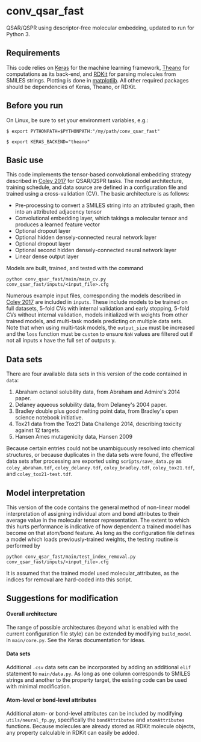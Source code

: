 # conv_qsar_fast
QSAR/QSPR using descriptor-free molecular embedding, updated to run for Python 3.


## Requirements
This code relies on [Keras](http://keras.io/) for the machine learning framework, [Theano](http://deeplearning.net/software/theano/) for computations as its back-end, and [RDKit](http://www.rdkit.org/) for parsing molecules from SMILES strings. Plotting is done in [matplotlib](http://matplotlib.org/). All other required packages should be dependencies of Keras, Theano, or RDKit.

## Before you run
On Linux, be sure to set your environment variables, e.g.:

`$ export PYTHONPATH=$PYTHONPATH:"/my/path/conv_qsar_fast"`

`$ export KERAS_BACKEND="theano"`

## Basic use
This code implements the tensor-based convolutional embedding strategy described in [Coley 2017][1] for QSAR/QSPR tasks. The model architecture, training schedule, and data source are defined in a configuration file and trained using a cross-validation (CV). The basic architecture is as follows:

- Pre-processing to convert a SMILES string into an attributed graph, then into an attributed adjacency tensor
- Convolutional embedding layer, which takings a molecular tensor and produces a learned feature vector
- Optional dropout layer
- Optional hidden densely-connected neural network layer
- Optional dropout layer
- Optional second hidden densely-connected neural network layer
- Linear dense output layer

Models are built, trained, and tested with the command
```
python conv_qsar_fast/main/main_cv.py conv_qsar_fast/inputs/<input_file>.cfg
```

Numerous example input files, corresponding the models described in [Coley 2017][1] are included in `inputs`. These include models to be trained on full datasets, 5-fold CVs with internal validation and early stopping, 5-fold CVs without internal validation, models initialized with weights from other trained models, and multi-task models predicting on multiple data sets. Note that when using multi-task models, the `output_size` must be increased and the `loss` function must be `custom` to ensure `NaN` values are filtered out if not all inputs x have the full set of outputs y.

## Data sets
There are four available data sets in this version of the code contained in `data`:

1. Abraham octanol solubility data, from Abraham and Admire's 2014 paper.
2. Delaney aqueous solubility data, from Delaney's 2004 paper.
3. Bradley double plus good melting point data, from Bradley's open science notebook initiative.
4. Tox21 data from the Tox21 Data Challenge 2014, describing toxicity against 12 targets.
5. Hansen Ames mutagenicity data, Hansen 2009

Because certain entries could not be unambiguously resolved into chemical structures, or because duplicates in the data sets were found, the effective data sets after processing are exported using `scripts/save_data.py` as `coley_abraham.tdf`, `coley_delaney.tdf`, `coley_bradley.tdf`, `coley_tox21.tdf`, and `coley_tox21-test.tdf`.

## Model interpretation
This version of the code contains the general method of non-linear model interpretation of assigning individual atom and bond attributes to their average value in the molecular tensor representation. The extent to which this hurts performance is indicative of how dependent a trained model has become on that atom/bond feature. As long as the configuration file defines a model which loads previously-trained weights, the testing routine is performed by
```
python conv_qsar_fast/main/test_index_removal.py conv_qsar_fast/inputs/<input_file>.cfg
```
It is assumed that the trained model used molecular_attributes, as the indices for removal are hard-coded into this script.

## Suggestions for modification
#### Overall architecture
The range of possible architectures (beyond what is enabled with the current configuration file style) can be extended by modifying `build_model` in `main/core.py`. See the Keras documentation for ideas.

#### Data sets
Additional `.csv` data sets can be incorporated by adding an additional `elif` statement to `main/data.py`. As long as one column corresponds to SMILES strings and another to the property target, the existing code can be used with minimal modification.

#### Atom-level or bond-level attributes
Additional atom- or bond-level attributes can be included by modifying `utils/neural_fp.py`, specifically the `bondAttributes` and `atomAttributes` functions. Because molecules are already stored as RDKit molecule objects, any property calculable in RDKit can easily be added.

[1]: http://dx.doi.org/10.1021/acs.jcim.6b00601 "Coley et al. *Convolutional Embedding of Attributed Molecular Graphs for Physical Property Prediction*, J. Chem. Inf. Model., 2017, 57 (8), pp 1757–1772"
